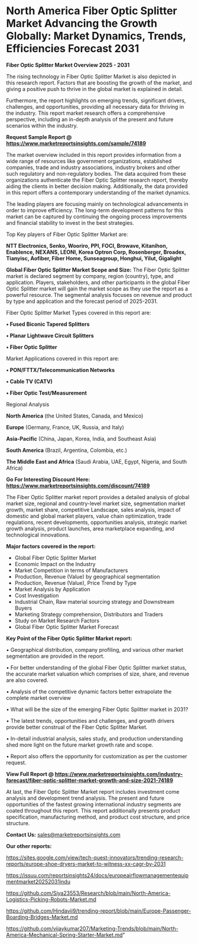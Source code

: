 # North America Fiber Optic Splitter Market Advancing the Growth Globally: Market Dynamics, Trends, Efficiencies Forecast 2031

<Strong> Fiber Optic Splitter Market Overview 2025 - 2031</strong>

The rising technology in Fiber Optic Splitter Market is also depicted in this research report. Factors that are boosting the growth of the market, and giving a positive push to thrive in the global market is explained in detail.

Furthermore, the report highlights on emerging trends, significant drivers, challenges, and opportunities, providing all necessary data for thriving in the industry. This report market research offers a comprehensive perspective, including an in-depth analysis of the present and future scenarios within the industry.

<strong>Request Sample Report @ <a href=https://www.marketreportsinsights.com/sample/74189>https://www.marketreportsinsights.com/sample/74189</a></strong>

The market overview included in this report provides information from a wide range of resources like government organizations, established companies, trade and industry associations, industry brokers and other such regulatory and non-regulatory bodies. The data acquired from these organizations authenticate the Fiber Optic Splitter research report, thereby aiding the clients in better decision making. Additionally, the data provided in this report offers a contemporary understanding of the market dynamics.

The leading players are focusing mainly on technological advancements in order to improve efficiency. The long-term development patterns for this market can be captured by continuing the ongoing process improvements and financial stability to invest in the best strategies.

Top Key players of Fiber Optic Splitter Market are:

<strong>NTT Electronics, Senko, Wooriro, PPI, FOCI, Browave, Kitanihon, Enablence, NEXANS, LEONI, Korea Optron Corp, Rosenberger, Broadex, Tianyisc, Aofiber, Fiber Home, Sunseagroup, Honghui, Yilut, Gigalight</strong>

<strong><b>Global Fiber Optic Splitter Market Scope and Size:</b></strong>
The Fiber Optic Splitter market is declared segment by company, region (country), type, and application. Players, stakeholders, and other participants in the global Fiber Optic Splitter market will gain the market scope as they use the report as a powerful resource. The segmental analysis focuses on revenue and product by type and application and the forecast period of 2025-2031.

Fiber Optic Splitter Market Types covered in this report are:

<strong>• Fused Biconic Tapered Splitters

• Planar Lightwave Circuit Splitters

• Fiber Optic Splitter</strong>

Market Applications covered in this report are:

<strong>• PON/FTTX/Telecommunication Networks

• Cable TV (CATV)

• Fiber Optic Test/Measurement</strong> 

Regional Analysis

<strong>North America</strong> (the United States, Canada, and Mexico)

<strong>Europe</strong> (Germany, France, UK, Russia, and Italy)

<strong>Asia-Pacific</strong> (China, Japan, Korea, India, and Southeast Asia)

<strong>South America</strong> (Brazil, Argentina, Colombia, etc.)

<strong>The Middle East and Africa</strong> (Saudi Arabia, UAE, Egypt, Nigeria, and South Africa)

<strong>Go For Interesting Discount Here: <a href=https://www.marketreportsinsights.com/discount/74189>https://www.marketreportsinsights.com/discount/74189</a></strong>

The Fiber Optic Splitter market report provides a detailed analysis of global market size, regional and country-level market size, segmentation market growth, market share, competitive Landscape, sales analysis, impact of domestic and global market players, value chain optimization, trade regulations, recent developments, opportunities analysis, strategic market growth analysis, product launches, area marketplace expanding, and technological innovations.

<strong><b>Major factors covered in the report:</b></strong>
<ul>
  <li>Global Fiber Optic Splitter Market </li>
  <li>Economic Impact on the Industry</li>
  <li>Market Competition in terms of Manufacturers</li>
  <li>Production, Revenue (Value) by geographical segmentation</li>
  <li>Production, Revenue (Value), Price Trend by Type</li>
  <li>Market Analysis by Application</li>
  <li>Cost Investigation</li>
  <li>Industrial Chain, Raw material sourcing strategy and Downstream Buyers</li>
  <li>Marketing Strategy comprehension, Distributors and Traders</li>
  <li>Study on Market Research Factors</li>
  <li>Global Fiber Optic Splitter Market Forecast</li>
</ul>

<strong><b>Key Point of the Fiber Optic Splitter Market report:</b></strong>

• Geographical distribution, company profiling, and various other market segmentation are provided in the report.

• For better understanding of the global Fiber Optic Splitter market status, the accurate market valuation which comprises of size, share, and revenue are also covered.

• Analysis of the competitive dynamic factors better extrapolate the complete market overview

• What will be the size of the emerging Fiber Optic Splitter market in 2031?

• The latest trends, opportunities and challenges, and growth drivers provide better construal of the Fiber Optic Splitter Market.

• In-detail industrial analysis, sales study, and production understanding shed more light on the future market growth rate and scope.

• Report also offers the opportunity for customization as per the customer request.

<strong><b>View Full Report @ <a href=https://www.marketreportsinsights.com/industry-forecast/fiber-optic-splitter-market-growth-and-size-2021-74189>https://www.marketreportsinsights.com/industry-forecast/fiber-optic-splitter-market-growth-and-size-2021-74189</a></b></strong>


At last, the Fiber Optic Splitter Market report includes investment come analysis and development trend analysis. The present and future opportunities of the fastest growing international industry segments are coated throughout this report. This report additionally presents product specification, manufacturing method, and product cost structure, and price structure.

<strong>Contact Us:</strong>
sales@marketreportsinsights.com

<strong>Our other reports:</strong>

<a href=https://sites.google.com/view/tech-quest-innovators/trending-research-reports/europe-shoe-dryers-market-to-witness-xx-cagr-by-2031>https://sites.google.com/view/tech-quest-innovators/trending-research-reports/europe-shoe-dryers-market-to-witness-xx-cagr-by-2031</a>

<a href=https://issuu.com/reportsinsights24/docs/europeairflowmanagementequipmentmarket20252031indu>https://issuu.com/reportsinsights24/docs/europeairflowmanagementequipmentmarket20252031indu</a>

<a href=https://github.com/Siya23553/Research/blob/main/North-America-Logistics-Picking-Robots-Market.md>https://github.com/Siya23553/Research/blob/main/North-America-Logistics-Picking-Robots-Market.md</a>

<a href=https://github.com/Hindavii9/trending-report/blob/main/Europe-Passenger-Boarding-Bridges-Market.md>https://github.com/Hindavii9/trending-report/blob/main/Europe-Passenger-Boarding-Bridges-Market.md</a>

<a href=https://github.com/vijaykumar207/Marketing-Trends/blob/main/North-America-Mechanical-Spring-Starter-Market.md>https://github.com/vijaykumar207/Marketing-Trends/blob/main/North-America-Mechanical-Spring-Starter-Market.md</a>"
